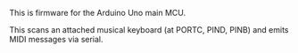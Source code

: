This is firmware for the Arduino Uno main MCU.

This scans an attached musical keyboard (at PORTC, PIND, PINB) and emits MIDI messages via serial.
